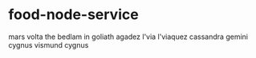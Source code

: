 # food-node-service
mars volta
the bedlam
in goliath
agadez
l'via l'viaquez
cassandra gemini
cygnus vismund cygnus
